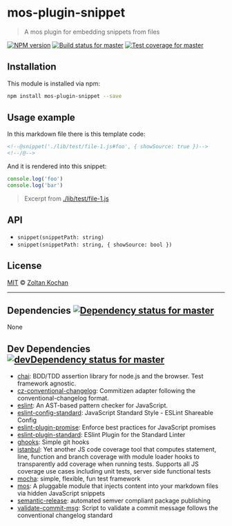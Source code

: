 <!--@'# ' + package.name-->
# mos-plugin-snippet
<!--/@-->

<!--@'> ' + package.description-->
> A mos plugin for embedding snippets from files
<!--/@-->

<!--@shields.flatSquare('npm', 'travis', 'coveralls')-->
[![NPM version](https://img.shields.io/npm/v/mos-plugin-snippet.svg?style=flat-square)](https://www.npmjs.com/package/mos-plugin-snippet)
[![Build status for master](https://img.shields.io/travis/zkochan/mos-plugin-snippet/master.svg?style=flat-square)](https://travis-ci.org/zkochan/mos-plugin-snippet)
[![Test coverage for master](https://img.shields.io/coveralls/zkochan/mos-plugin-snippet/master.svg?style=flat-square)](https://coveralls.io/r/zkochan/mos-plugin-snippet?branch=master)
<!--/@-->

<!--@installation()-->
## Installation

This module is installed via npm:

``` sh
npm install mos-plugin-snippet --save
```
<!--/@-->

## Usage example

In this markdown file there is this template code:

```md
<!--@snippet('./lib/test/file-1.js#foo', { showSource: true })-->
<!--/@-->
```

And it is rendered into this snippet:

<!--@snippet('./lib/test/file-1.js#foo', { showSource: true })-->
``` js
console.log('foo')
console.log('bar')
```
> Excerpt from [./lib/test/file-1.js](./lib/test/file-1.js#L8-L9)
<!--/@-->

## API

- `snippet(snippetPath: string)`
- `snippet(snippetPath: string, { showSource: bool })`

<!--@license()-->
## License

[MIT](./LICENSE) © [Zoltan Kochan](http://kochan.io)
<!--/@-->

* * *

<!--@dependencies({ shield: 'flat-square' })-->
## Dependencies [![Dependency status for master](https://img.shields.io/david/zkochan/mos-plugin-snippet/master.svg?style=flat-square)](https://david-dm.org/zkochan/mos-plugin-snippet/master)

None

<!--/@-->

<!--@devDependencies({ shield: 'flat-square' })-->
## Dev Dependencies [![devDependency status for master](https://img.shields.io/david/dev/zkochan/mos-plugin-snippet/master.svg?style=flat-square)](https://david-dm.org/zkochan/mos-plugin-snippet/master#info=devDependencies)

- [chai](https://github.com/chaijs/chai): BDD/TDD assertion library for node.js and the browser. Test framework agnostic.
- [cz-conventional-changelog](https://github.com/commitizen/cz-conventional-changelog): Commitizen adapter following the conventional-changelog format.
- [eslint](https://github.com/eslint/eslint): An AST-based pattern checker for JavaScript.
- [eslint-config-standard](https://github.com/feross/eslint-config-standard): JavaScript Standard Style - ESLint Shareable Config
- [eslint-plugin-promise](https://github.com/xjamundx/eslint-plugin-promise): Enforce best practices for JavaScript promises
- [eslint-plugin-standard](https://github.com/xjamundx/eslint-plugin-standard): ESlint Plugin for the Standard Linter
- [ghooks](https://github.com/gtramontina/ghooks): Simple git hooks
- [istanbul](https://github.com/gotwarlost/istanbul): Yet another JS code coverage tool that computes statement, line, function and branch coverage with module loader hooks to transparently add coverage when running tests. Supports all JS coverage use cases including unit tests, server side functional tests
- [mocha](https://github.com/mochajs/mocha): simple, flexible, fun test framework
- [mos](https://github.com/zkochan/mos): A pluggable module that injects content into your markdown files via hidden JavaScript snippets
- [semantic-release](https://github.com/semantic-release/semantic-release): automated semver compliant package publishing
- [validate-commit-msg](https://github.com/kentcdodds/validate-commit-msg): Script to validate a commit message follows the conventional changelog standard

<!--/@-->
